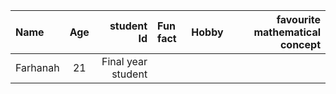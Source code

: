 
| Name   | Age | student Id | Fun fact   | Hobby | favourite mathematical concept
|:-------|:---:|------------:|:-------|:---:|------------:|
| Farhanah  |  21 |    Final year student ||    |   |     | 
